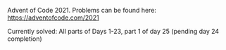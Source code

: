 Advent of Code 2021. Problems can be found here: https://adventofcode.com/2021

Currently solved:
All parts of Days 1-23, part 1 of day 25 (pending day 24 completion)